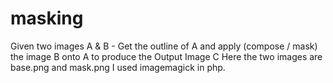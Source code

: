 # masking
Given two images A & B - Get the outline of A and apply (compose / mask) the
image B onto A to produce the Output Image C
Here the two images are base.png and mask.png
I used imagemagick in php.
